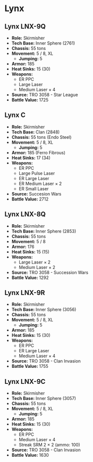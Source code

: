 # Lynx
## Lynx LNX-9Q
- **Role:** Skirmisher
- **Tech Base:** Inner Sphere (2761)
- **Chassis:** 55 tons
- **Movement:** 5 / 8, XL
  - **Jumping:** 5
- **Armor:** 185
- **Heat Sinks:** 15 (30)
- **Weapons:**
  - ER PPC
  - Large Laser
  - Medium Laser × 4
- **Source:** TRO 3058 - Star League
- **Battle Value:** 1725

## Lynx C
- **Role:** Skirmisher
- **Tech Base:** Clan (2848)
- **Chassis:** 55 tons (Endo Steel)
- **Movement:** 5 / 8, XL
  - **Jumping:** 5
- **Armor:** 185 (Ferro Fibrous)
- **Heat Sinks:** 17 (34)
- **Weapons:**
  - ER PPC
  - Large Pulse Laser
  - ER Large Laser
  - ER Medium Laser × 2
  - ER Small Laser
- **Source:** Succesion Wars
- **Battle Value:** 2712

## Lynx LNX-8Q
- **Role:** Skirmisher
- **Tech Base:** Inner Sphere (2853)
- **Chassis:** 55 tons
- **Movement:** 5 / 8
- **Armor:** 176
- **Heat Sinks:** 15 (15)
- **Weapons:**
  - Large Laser × 2
  - Medium Laser × 2
- **Source:** TRO 3058 - Succession Wars
- **Battle Value:** 1292

## Lynx LNX-9R
- **Role:** Skirmisher
- **Tech Base:** Inner Sphere (3056)
- **Chassis:** 55 tons
- **Movement:** 5 / 8, XL
  - **Jumping:** 5
- **Armor:** 185
- **Heat Sinks:** 15 (30)
- **Weapons:**
  - ER PPC
  - ER Large Laser
  - Medium Laser × 4
- **Source:** TRO 3058 - Clan Invasion
- **Battle Value:** 1755

## Lynx LNX-9C
- **Role:** Skirmisher
- **Tech Base:** Inner Sphere (3057)
- **Chassis:** 55 tons
- **Movement:** 5 / 8, XL
  - **Jumping:** 5
- **Armor:** 185
- **Heat Sinks:** 15 (30)
- **Weapons:**
  - ER PPC
  - Medium Laser × 4
  - Streak SRM 2 × 2 (ammo: 100)
- **Source:** TRO 3058 - Clan Invasion
- **Battle Value:** 1630


